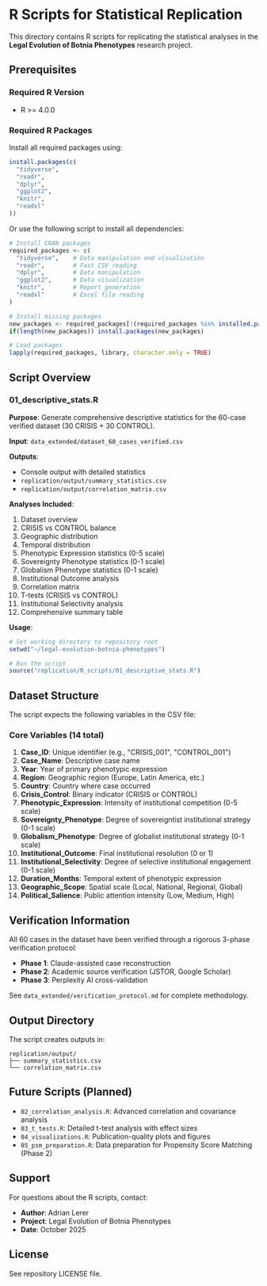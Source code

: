 # R Scripts for Statistical Replication

This directory contains R scripts for replicating the statistical analyses in the **Legal Evolution of Botnia Phenotypes** research project.

## Prerequisites

### Required R Version
- R >= 4.0.0

### Required R Packages

Install all required packages using:

```r
install.packages(c(
  "tidyverse",
  "readr",
  "dplyr",
  "ggplot2",
  "knitr",
  "readxl"
))
```

Or use the following script to install all dependencies:

```r
# Install CRAN packages
required_packages <- c(
  "tidyverse",    # Data manipulation and visualization
  "readr",        # Fast CSV reading
  "dplyr",        # Data manipulation
  "ggplot2",      # Data visualization
  "knitr",        # Report generation
  "readxl"        # Excel file reading
)

# Install missing packages
new_packages <- required_packages[!(required_packages %in% installed.packages()[,"Package"])]
if(length(new_packages)) install.packages(new_packages)

# Load packages
lapply(required_packages, library, character.only = TRUE)
```

## Script Overview

### 01_descriptive_stats.R

**Purpose**: Generate comprehensive descriptive statistics for the 60-case verified dataset (30 CRISIS + 30 CONTROL).

**Input**: `data_extended/dataset_60_cases_verified.csv`

**Outputs**:
- Console output with detailed statistics
- `replication/output/summary_statistics.csv`
- `replication/output/correlation_matrix.csv`

**Analyses Included**:
1. Dataset overview
2. CRISIS vs CONTROL balance
3. Geographic distribution
4. Temporal distribution
5. Phenotypic Expression statistics (0-5 scale)
6. Sovereignty Phenotype statistics (0-1 scale)
7. Globalism Phenotype statistics (0-1 scale)
8. Institutional Outcome analysis
9. Correlation matrix
10. T-tests (CRISIS vs CONTROL)
11. Institutional Selectivity analysis
12. Comprehensive summary table

**Usage**:

```r
# Set working directory to repository root
setwd("~/legal-evolution-botnia-phenotypes")

# Run the script
source("replication/R_scripts/01_descriptive_stats.R")
```

## Dataset Structure

The script expects the following variables in the CSV file:

### Core Variables (14 total)

1. **Case_ID**: Unique identifier (e.g., "CRISIS_001", "CONTROL_001")
2. **Case_Name**: Descriptive case name
3. **Year**: Year of primary phenotypic expression
4. **Region**: Geographic region (Europe, Latin America, etc.)
5. **Country**: Country where case occurred
6. **Crisis_Control**: Binary indicator (CRISIS or CONTROL)
7. **Phenotypic_Expression**: Intensity of institutional competition (0-5 scale)
8. **Sovereignty_Phenotype**: Degree of sovereigntist institutional strategy (0-1 scale)
9. **Globalism_Phenotype**: Degree of globalist institutional strategy (0-1 scale)
10. **Institutional_Outcome**: Final institutional resolution (0 or 1)
11. **Institutional_Selectivity**: Degree of selective institutional engagement (0-1 scale)
12. **Duration_Months**: Temporal extent of phenotypic expression
13. **Geographic_Scope**: Spatial scale (Local, National, Regional, Global)
14. **Political_Salience**: Public attention intensity (Low, Medium, High)

## Verification Information

All 60 cases in the dataset have been verified through a rigorous 3-phase verification protocol:

- **Phase 1**: Claude-assisted case reconstruction
- **Phase 2**: Academic source verification (JSTOR, Google Scholar)
- **Phase 3**: Perplexity AI cross-validation

See `data_extended/verification_protocol.md` for complete methodology.

## Output Directory

The script creates outputs in:
```
replication/output/
├── summary_statistics.csv
└── correlation_matrix.csv
```

## Future Scripts (Planned)

- `02_correlation_analysis.R`: Advanced correlation and covariance analysis
- `03_t_tests.R`: Detailed t-test analysis with effect sizes
- `04_visualizations.R`: Publication-quality plots and figures
- `05_psm_preparation.R`: Data preparation for Propensity Score Matching (Phase 2)

## Support

For questions about the R scripts, contact:
- **Author**: Adrian Lerer
- **Project**: Legal Evolution of Botnia Phenotypes
- **Date**: October 2025

## License

See repository LICENSE file.
